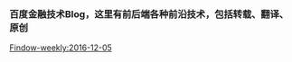 ### 百度金融技术Blog，这里有前后端各种前沿技术，包括转载、翻译、原创

[Findow-weekly:2016-12-05](https://github.com/Hunt-team/Blog/issues/1)
